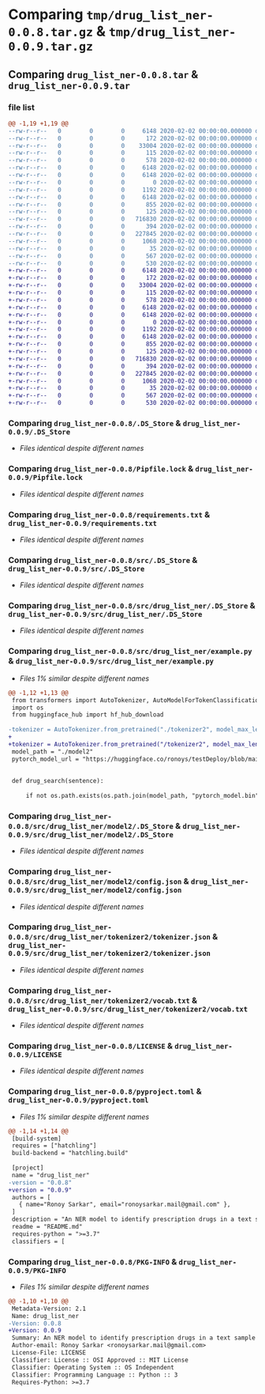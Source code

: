 # Comparing `tmp/drug_list_ner-0.0.8.tar.gz` & `tmp/drug_list_ner-0.0.9.tar.gz`

## Comparing `drug_list_ner-0.0.8.tar` & `drug_list_ner-0.0.9.tar`

### file list

```diff
@@ -1,19 +1,19 @@
--rw-r--r--   0        0        0     6148 2020-02-02 00:00:00.000000 drug_list_ner-0.0.8/.DS_Store
--rw-r--r--   0        0        0      172 2020-02-02 00:00:00.000000 drug_list_ner-0.0.8/Pipfile
--rw-r--r--   0        0        0    33004 2020-02-02 00:00:00.000000 drug_list_ner-0.0.8/Pipfile.lock
--rw-r--r--   0        0        0      115 2020-02-02 00:00:00.000000 drug_list_ner-0.0.8/pyvenv.cfg
--rw-r--r--   0        0        0      578 2020-02-02 00:00:00.000000 drug_list_ner-0.0.8/requirements.txt
--rw-r--r--   0        0        0     6148 2020-02-02 00:00:00.000000 drug_list_ner-0.0.8/src/.DS_Store
--rw-r--r--   0        0        0     6148 2020-02-02 00:00:00.000000 drug_list_ner-0.0.8/src/drug_list_ner/.DS_Store
--rw-r--r--   0        0        0        0 2020-02-02 00:00:00.000000 drug_list_ner-0.0.8/src/drug_list_ner/__init__.py
--rw-r--r--   0        0        0     1192 2020-02-02 00:00:00.000000 drug_list_ner-0.0.8/src/drug_list_ner/example.py
--rw-r--r--   0        0        0     6148 2020-02-02 00:00:00.000000 drug_list_ner-0.0.8/src/drug_list_ner/model2/.DS_Store
--rw-r--r--   0        0        0      855 2020-02-02 00:00:00.000000 drug_list_ner-0.0.8/src/drug_list_ner/model2/config.json
--rw-r--r--   0        0        0      125 2020-02-02 00:00:00.000000 drug_list_ner-0.0.8/src/drug_list_ner/tokenizer2/special_tokens_map.json
--rw-r--r--   0        0        0   716830 2020-02-02 00:00:00.000000 drug_list_ner-0.0.8/src/drug_list_ner/tokenizer2/tokenizer.json
--rw-r--r--   0        0        0      394 2020-02-02 00:00:00.000000 drug_list_ner-0.0.8/src/drug_list_ner/tokenizer2/tokenizer_config.json
--rw-r--r--   0        0        0   227845 2020-02-02 00:00:00.000000 drug_list_ner-0.0.8/src/drug_list_ner/tokenizer2/vocab.txt
--rw-r--r--   0        0        0     1068 2020-02-02 00:00:00.000000 drug_list_ner-0.0.8/LICENSE
--rw-r--r--   0        0        0       35 2020-02-02 00:00:00.000000 drug_list_ner-0.0.8/README.md
--rw-r--r--   0        0        0      567 2020-02-02 00:00:00.000000 drug_list_ner-0.0.8/pyproject.toml
--rw-r--r--   0        0        0      530 2020-02-02 00:00:00.000000 drug_list_ner-0.0.8/PKG-INFO
+-rw-r--r--   0        0        0     6148 2020-02-02 00:00:00.000000 drug_list_ner-0.0.9/.DS_Store
+-rw-r--r--   0        0        0      172 2020-02-02 00:00:00.000000 drug_list_ner-0.0.9/Pipfile
+-rw-r--r--   0        0        0    33004 2020-02-02 00:00:00.000000 drug_list_ner-0.0.9/Pipfile.lock
+-rw-r--r--   0        0        0      115 2020-02-02 00:00:00.000000 drug_list_ner-0.0.9/pyvenv.cfg
+-rw-r--r--   0        0        0      578 2020-02-02 00:00:00.000000 drug_list_ner-0.0.9/requirements.txt
+-rw-r--r--   0        0        0     6148 2020-02-02 00:00:00.000000 drug_list_ner-0.0.9/src/.DS_Store
+-rw-r--r--   0        0        0     6148 2020-02-02 00:00:00.000000 drug_list_ner-0.0.9/src/drug_list_ner/.DS_Store
+-rw-r--r--   0        0        0        0 2020-02-02 00:00:00.000000 drug_list_ner-0.0.9/src/drug_list_ner/__init__.py
+-rw-r--r--   0        0        0     1192 2020-02-02 00:00:00.000000 drug_list_ner-0.0.9/src/drug_list_ner/example.py
+-rw-r--r--   0        0        0     6148 2020-02-02 00:00:00.000000 drug_list_ner-0.0.9/src/drug_list_ner/model2/.DS_Store
+-rw-r--r--   0        0        0      855 2020-02-02 00:00:00.000000 drug_list_ner-0.0.9/src/drug_list_ner/model2/config.json
+-rw-r--r--   0        0        0      125 2020-02-02 00:00:00.000000 drug_list_ner-0.0.9/src/drug_list_ner/tokenizer2/special_tokens_map.json
+-rw-r--r--   0        0        0   716830 2020-02-02 00:00:00.000000 drug_list_ner-0.0.9/src/drug_list_ner/tokenizer2/tokenizer.json
+-rw-r--r--   0        0        0      394 2020-02-02 00:00:00.000000 drug_list_ner-0.0.9/src/drug_list_ner/tokenizer2/tokenizer_config.json
+-rw-r--r--   0        0        0   227845 2020-02-02 00:00:00.000000 drug_list_ner-0.0.9/src/drug_list_ner/tokenizer2/vocab.txt
+-rw-r--r--   0        0        0     1068 2020-02-02 00:00:00.000000 drug_list_ner-0.0.9/LICENSE
+-rw-r--r--   0        0        0       35 2020-02-02 00:00:00.000000 drug_list_ner-0.0.9/README.md
+-rw-r--r--   0        0        0      567 2020-02-02 00:00:00.000000 drug_list_ner-0.0.9/pyproject.toml
+-rw-r--r--   0        0        0      530 2020-02-02 00:00:00.000000 drug_list_ner-0.0.9/PKG-INFO
```

### Comparing `drug_list_ner-0.0.8/.DS_Store` & `drug_list_ner-0.0.9/.DS_Store`

 * *Files identical despite different names*

### Comparing `drug_list_ner-0.0.8/Pipfile.lock` & `drug_list_ner-0.0.9/Pipfile.lock`

 * *Files identical despite different names*

### Comparing `drug_list_ner-0.0.8/requirements.txt` & `drug_list_ner-0.0.9/requirements.txt`

 * *Files identical despite different names*

### Comparing `drug_list_ner-0.0.8/src/.DS_Store` & `drug_list_ner-0.0.9/src/.DS_Store`

 * *Files identical despite different names*

### Comparing `drug_list_ner-0.0.8/src/drug_list_ner/.DS_Store` & `drug_list_ner-0.0.9/src/drug_list_ner/.DS_Store`

 * *Files identical despite different names*

### Comparing `drug_list_ner-0.0.8/src/drug_list_ner/example.py` & `drug_list_ner-0.0.9/src/drug_list_ner/example.py`

 * *Files 1% similar despite different names*

```diff
@@ -1,12 +1,13 @@
 from transformers import AutoTokenizer, AutoModelForTokenClassification, pipeline
 import os
 from huggingface_hub import hf_hub_download
 
-tokenizer = AutoTokenizer.from_pretrained("./tokenizer2", model_max_length=10000000)
+
+tokenizer = AutoTokenizer.from_pretrained("/tokenizer2", model_max_length=10000000)
 model_path = "./model2"
 pytorch_model_url = "https://huggingface.co/ronoys/testDeploy/blob/main/pytorch_model.bin"
 
 
 def drug_search(sentence):
     
     if not os.path.exists(os.path.join(model_path, "pytorch_model.bin")):
```

### Comparing `drug_list_ner-0.0.8/src/drug_list_ner/model2/.DS_Store` & `drug_list_ner-0.0.9/src/drug_list_ner/model2/.DS_Store`

 * *Files identical despite different names*

### Comparing `drug_list_ner-0.0.8/src/drug_list_ner/model2/config.json` & `drug_list_ner-0.0.9/src/drug_list_ner/model2/config.json`

 * *Files identical despite different names*

### Comparing `drug_list_ner-0.0.8/src/drug_list_ner/tokenizer2/tokenizer.json` & `drug_list_ner-0.0.9/src/drug_list_ner/tokenizer2/tokenizer.json`

 * *Files identical despite different names*

### Comparing `drug_list_ner-0.0.8/src/drug_list_ner/tokenizer2/vocab.txt` & `drug_list_ner-0.0.9/src/drug_list_ner/tokenizer2/vocab.txt`

 * *Files identical despite different names*

### Comparing `drug_list_ner-0.0.8/LICENSE` & `drug_list_ner-0.0.9/LICENSE`

 * *Files identical despite different names*

### Comparing `drug_list_ner-0.0.8/pyproject.toml` & `drug_list_ner-0.0.9/pyproject.toml`

 * *Files 1% similar despite different names*

```diff
@@ -1,14 +1,14 @@
 [build-system]
 requires = ["hatchling"]
 build-backend = "hatchling.build"
 
 [project]
 name = "drug_list_ner"
-version = "0.0.8"
+version = "0.0.9"
 authors = [
   { name="Ronoy Sarkar", email="ronoysarkar.mail@gmail.com" },
 ]
 description = "An NER model to identify prescription drugs in a text sample"
 readme = "README.md"
 requires-python = ">=3.7"
 classifiers = [
```

### Comparing `drug_list_ner-0.0.8/PKG-INFO` & `drug_list_ner-0.0.9/PKG-INFO`

 * *Files 1% similar despite different names*

```diff
@@ -1,10 +1,10 @@
 Metadata-Version: 2.1
 Name: drug_list_ner
-Version: 0.0.8
+Version: 0.0.9
 Summary: An NER model to identify prescription drugs in a text sample
 Author-email: Ronoy Sarkar <ronoysarkar.mail@gmail.com>
 License-File: LICENSE
 Classifier: License :: OSI Approved :: MIT License
 Classifier: Operating System :: OS Independent
 Classifier: Programming Language :: Python :: 3
 Requires-Python: >=3.7
```

